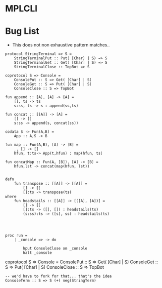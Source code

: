 # MPLCLI

# Bug List
- This does not non exhaustive pattern matches.. 
```
protocol StringTerminal => S =
    StringTerminalPut :: Put( [Char] | S) => S
    StringTerminalGet :: Get( [Char] | S) => S 
    StringTerminalClose :: TopBot => S

coprotocol S => Console =
    ConsolePut :: S => Get( [Char] | S) 
    ConsoleGet :: S => Put( [Char] | S) 
    ConsoleClose :: S => TopBot 

fun append :: [A], [A] -> [A] =
    [], ts -> ts
    s:ss, ts -> s : append(ss,ts)

fun concat :: [[A]] -> [A] =
    [] -> []
    s:ss -> append(s, concat(ss))

codata S -> Fun(A,B) = 
    App :: A,S -> B

fun map :: Fun(A,B), [A] -> [B] = 
    _, [] -> []
    hfun, t:ts-> App(t,hfun) : map(hfun, ts)

fun concatMap :: Fun(A, [B]), [A] -> [B] =
    hfun,lst -> concat(map(hfun, lst))


defn
    fun transpose :: [[A]] -> [[A]] = 
        [] -> []
        []:ts -> transpose(ts)
where
    fun headstails :: [[A]] -> [([A], [A])] =
        [] -> []
        []:ts -> ([], []) : headstails(ts)
        (s:ss):ts -> ([s], ss) : headstails(ts)

        
    

proc run =
    | _console => -> do

        hput ConsoleClose on _console
        halt _console
```


coprotocol S => Console =
    ConsolePut :: S => Get( [Char] | S) 
    ConsoleGet :: S => Put( [Char] | S) 
    ConsoleClose :: S => TopBot

    -- we'd have to fork for that... that's the idea
    ConsoleTerm :: S => S (+) neg(StringTerm)

